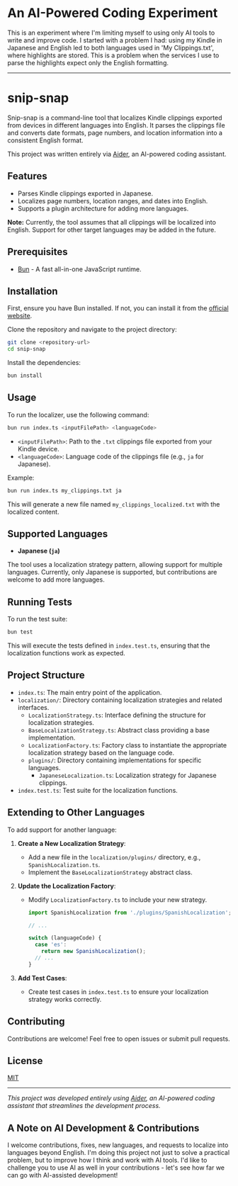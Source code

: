 # An AI-Powered Coding Experiment

This is an experiment where I'm limiting myself to using only AI tools to write and improve code. I started with a problem I had: using my Kindle in Japanese and English led to both languages used in 'My Clippings.txt', where highlights are stored. This is a problem when the services I use to parse the highlights expect only the English formatting.

---

# snip-snap

Snip-snap is a command-line tool that localizes Kindle clippings exported from devices in different languages into English. It parses the clippings file and converts date formats, page numbers, and location information into a consistent English format.

This project was written entirely via [Aider](https://github.com/paulgauthier/aider), an AI-powered coding assistant.

## Features

- Parses Kindle clippings exported in Japanese.
- Localizes page numbers, location ranges, and dates into English.
- Supports a plugin architecture for adding more languages.

**Note:** Currently, the tool assumes that all clippings will be localized into English. Support for other target languages may be added in the future.

## Prerequisites

- [Bun](https://bun.sh) - A fast all-in-one JavaScript runtime.

## Installation

First, ensure you have Bun installed. If not, you can install it from the [official website](https://bun.sh).

Clone the repository and navigate to the project directory:

```bash
git clone <repository-url>
cd snip-snap
```

Install the dependencies:

```bash
bun install
```

## Usage

To run the localizer, use the following command:

```bash
bun run index.ts <inputFilePath> <languageCode>
```

- `<inputFilePath>`: Path to the `.txt` clippings file exported from your Kindle device.
- `<languageCode>`: Language code of the clippings file (e.g., `ja` for Japanese).

Example:

```bash
bun run index.ts my_clippings.txt ja
```

This will generate a new file named `my_clippings_localized.txt` with the localized content.

## Supported Languages

- **Japanese (`ja`)**

The tool uses a localization strategy pattern, allowing support for multiple languages. Currently, only Japanese is supported, but contributions are welcome to add more languages.

## Running Tests

To run the test suite:

```bash
bun test
```

This will execute the tests defined in `index.test.ts`, ensuring that the localization functions work as expected.

## Project Structure

- `index.ts`: The main entry point of the application.
- `localization/`: Directory containing localization strategies and related interfaces.
  - `LocalizationStrategy.ts`: Interface defining the structure for localization strategies.
  - `BaseLocalizationStrategy.ts`: Abstract class providing a base implementation.
  - `LocalizationFactory.ts`: Factory class to instantiate the appropriate localization strategy based on the language code.
  - `plugins/`: Directory containing implementations for specific languages.
    - `JapaneseLocalization.ts`: Localization strategy for Japanese clippings.
- `index.test.ts`: Test suite for the localization functions.

## Extending to Other Languages

To add support for another language:

1. **Create a New Localization Strategy**:

   - Add a new file in the `localization/plugins/` directory, e.g., `SpanishLocalization.ts`.
   - Implement the `BaseLocalizationStrategy` abstract class.

2. **Update the Localization Factory**:

   - Modify `LocalizationFactory.ts` to include your new strategy.

     ```typescript
     import SpanishLocalization from './plugins/SpanishLocalization';

     // ...

     switch (languageCode) {
       case 'es':
         return new SpanishLocalization();
       // ...
     }
     ```

3. **Add Test Cases**:

   - Create test cases in `index.test.ts` to ensure your localization strategy works correctly.

## Contributing

Contributions are welcome! Feel free to open issues or submit pull requests.

## License

[MIT](LICENSE)

---

*This project was developed entirely using [Aider](https://github.com/paulgauthier/aider), an AI-powered coding assistant that streamlines the development process.*

## A Note on AI Development & Contributions

I welcome contributions, fixes, new languages, and requests to localize into languages beyond English. I'm doing this project not just to solve a practical problem, but to improve how I think and work with AI tools. I'd like to challenge you to use AI as well in your contributions - let's see how far we can go with AI-assisted development!
